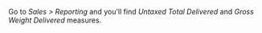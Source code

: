 Go to *Sales \> Reporting* and you'll find *Untaxed Total Delivered* and
*Gross Weight Delivered* measures.
